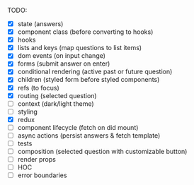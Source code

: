 TODO:

- [x] state (answers)
- [x] component class (before converting to hooks)
- [x] hooks
- [x] lists and keys (map questions to list items)
- [x] dom events (on input change)
- [x] forms (submit answer on enter)
- [x] conditional rendering (active past or future question)
- [x] children (styled form before styled components)
- [x] refs (to focus)
- [x] routing (selected question)
- [ ] context (dark/light theme)
- [ ] styling
- [x] redux
- [ ] component lifecycle (fetch on did mount)
- [ ] async actions (persist answers & fetch template)
- [ ] tests
- [ ] composition (selected question with customizable button)
- [ ] render props
- [ ] HOC
- [ ] error boundaries
